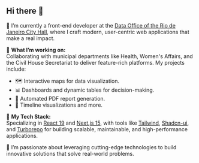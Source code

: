 ## Hi there 👋

🔭 I’m currently a front-end developer at the [Data Office of the Rio de Janeiro City Hall](https://www.dados.rio/), where I craft modern, user-centric web applications that make a real impact.

💼 **What I’m working on:**\
Collaborating with municipal departments like Health, Women's Affairs, and the Civil House Secretariat to deliver feature-rich platforms. My projects include:

- 🗺️ Interactive maps for data visualization.
- 📊 Dashboards and dynamic tables for decision-making.
- 📄 Automated PDF report generation.
- 📅 Timeline visualizations and more.

🚀 **My Tech Stack:**\
Specializing in [React 19](https://react.dev/) and [Next.js 15](https://nextjs.org/), with tools like [Tailwind](https://tailwindcss.com/), [Shadcn-ui](https://ui.shadcn.com/), and [Turborepo](https://turbo.build/) for building scalable, maintainable, and high-performance applications.

🌟 I’m passionate about leveraging cutting-edge technologies to build innovative solutions that solve real-world problems.

<!--
**victorassiso/victorassiso** is a ✨ _special_ ✨ repository because its `README.md` (this file) appears on your GitHub profile.

Here are some ideas to get you started:

- 🔭 I’m currently working on ...
- 🌱 I’m currently learning ...
- 👯 I’m looking to collaborate on ...
- 🤔 I’m looking for help with ...
- 💬 Ask me about ...
- 📫 How to reach me: ...
- 😄 Pronouns: ...
- ⚡ Fun fact: ...
-->
